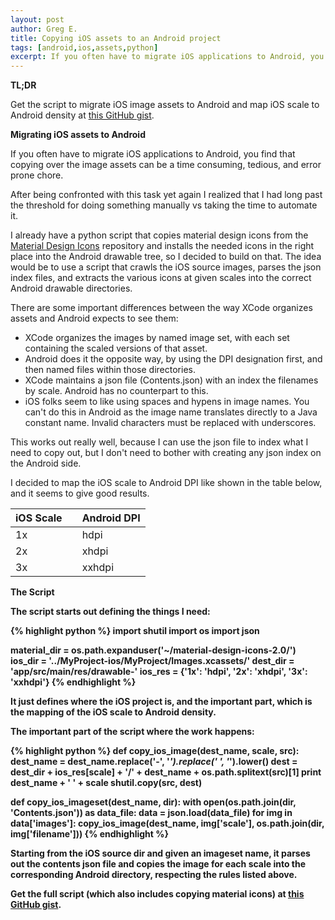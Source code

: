 ```yaml
---
layout: post
author: Greg E.
title: Copying iOS assets to an Android project
tags: [android,ios,assets,python]
excerpt: If you often have to migrate iOS applications to Android, you find that copying over the image assets can be a time consuming, tedious, and error prone chore. Here's a better way to deal with it.
---
```

<strong>TL;DR</strong>

Get the script to migrate iOS image assets to Android and map iOS scale to Android density at <a href="https://gist.github.com/grennis/ff70561750378be2e7b8">this GitHub gist</a>.

<strong>Migrating iOS assets to Android</strong>

If you often have to migrate iOS applications to Android, you find that copying over the image assets can be a time consuming, tedious, and error prone chore.

After being confronted with this task yet again I realized that I had long past the threshold for doing something manually vs taking the time to automate it.

I already have a python script that copies material design icons from the <a href="https://www.google.com/design/icons/" target="_blank">Material Design Icons</a> repository and installs the needed icons in the right place into the Android drawable tree, so I decided to build on that. The idea would be to use a script that crawls the iOS source images, parses the json index files, and extracts the various icons at given scales into the correct Android drawable directories.

There are some important differences between the way XCode organizes assets and Android expects to see them:

* XCode organizes the images by named image set, with each set containing the scaled versions of that asset. 
* Android does it the opposite way, by using the DPI designation first, and then named files within those directories.
* XCode maintains a json file (Contents.json) with an index the filenames by scale. Android has no counterpart to this.
* iOS folks seem to like using spaces and hypens in image names. You can't do this in Android as the image name translates directly to a Java constant name. Invalid characters must be replaced with underscores.

This works out really well, because I can use the json file to index what I need to copy out, but I don't need to bother with creating any json index on the Android side.

I decided to map the iOS scale to Android DPI like shown in the table below, and it seems to give good results.

| iOS Scale | | Android DPI |
| ----- | ----- | ----- |
| 1x | | hdpi |
| 2x | | xhdpi |
| 3x | | xxhdpi |

<strong>The Script<strong>

The script starts out defining the things I need:

{% highlight python %}
import shutil
import os
import json

material_dir = os.path.expanduser('~/material-design-icons-2.0/')
ios_dir = '../MyProject-ios/MyProject/Images.xcassets/'
dest_dir = 'app/src/main/res/drawable-'
ios_res = {'1x': 'hdpi', '2x': 'xhdpi', '3x': 'xxhdpi'}
{% endhighlight %}

It just defines where the iOS project is, and the important part, which is the mapping of the iOS scale to Android density.

The important part of the script where the work happens:

{% highlight python %}
def copy_ios_image(dest_name, scale, src):
    dest_name = dest_name.replace('-', '_').replace(' ', '_').lower()
    dest = dest_dir + ios_res[scale] + '/' + dest_name + os.path.splitext(src)[1]
    print dest_name + ' ' + scale
    shutil.copy(src, dest)


def copy_ios_imageset(dest_name, dir):
    with open(os.path.join(dir, 'Contents.json')) as data_file:
        data = json.load(data_file)
        for img in data['images']:
            copy_ios_image(dest_name, img['scale'], os.path.join(dir, img['filename']))
{% endhighlight %}

Starting from the iOS source dir and given an imageset name, it parses out the contents json file and copies the image for each scale into the corresponding Android directory, respecting the rules listed above.

Get the full script (which also includes copying material icons) at <a href="https://gist.github.com/grennis/ff70561750378be2e7b8">this GitHub gist</a>.
